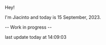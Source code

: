 Hey!

I'm Jiacinto and today is 15 September, 2023.

-- Work in progress --

last update today at 14:09:03 